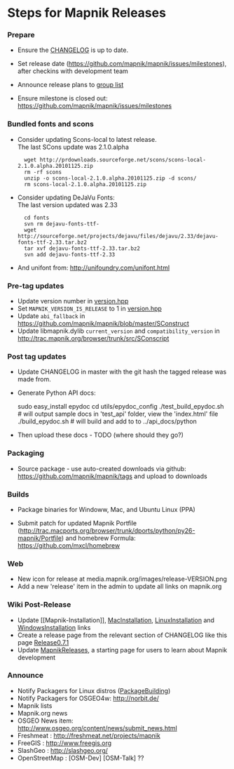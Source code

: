 # Steps for Mapnik Releases
    
### Prepare
    
* Ensure the [CHANGELOG](https://github.com/mapnik/mapnik/blob/master/CHANGELOG.md) is up to date.
    
* Set release date (https://github.com/mapnik/mapnik/issues/milestones), after checkins with development team
    
* Announce release plans to [group list](http://groups.google.com/group/mapnik)
    
* Ensure milestone is closed out: https://github.com/mapnik/mapnik/issues/milestones
    
### Bundled fonts and scons
    
* Consider updating Scons-local to latest release.  
  The last SCons update was 2.1.0.alpha
    
        wget http://prdownloads.sourceforge.net/scons/scons-local-2.1.0.alpha.20101125.zip
        rm -rf scons
        unzip -o scons-local-2.1.0.alpha.20101125.zip -d scons/
        rm scons-local-2.1.0.alpha.20101125.zip
    
* Consider updating DeJaVu Fonts:  
  The last version updated was 2.33
    
        cd fonts
        svn rm dejavu-fonts-ttf-
        wget http://sourceforge.net/projects/dejavu/files/dejavu/2.33/dejavu-fonts-ttf-2.33.tar.bz2
        tar xvf dejavu-fonts-ttf-2.33.tar.bz2
        svn add dejavu-fonts-ttf-2.33
    
* And unifont from: http://unifoundry.com/unifont.html

### Pre-tag updates

  * Update version number in [version.hpp](https://github.com/mapnik/mapnik/blob/master/include/mapnik/version.hpp)
  * Set `MAPNIK_VERSION_IS_RELEASE` to 1 in [version.hpp](https://github.com/mapnik/mapnik/blob/master/include/mapnik/version.hpp)
  * Update `abi_fallback` in https://github.com/mapnik/mapnik/blob/master/SConstruct
  * Update libmapnik.dylib `current_version` and `compatibility_version` in http://trac.mapnik.org/browser/trunk/src/SConscript

### Post tag updates

* Update CHANGELOG in master with the git hash the tagged release was made from.

* Generate Python API docs:
        
    sudo easy_install epydoc
    cd utils/epydoc_config
    ./test_build_epydoc.sh # will output sample docs in 'test_api' folder, view the 'index.html' file
    ./build_epydoc.sh # will build and add to to ../api_docs/python
    
* Then upload these docs - TODO (where should they go?)
    
### Packaging
    
* Source package - use auto-created downloads via github: https://github.com/mapnik/mapnik/tags and upload to downloads
    
### Builds

* Package binaries for Windoww, Mac, and Ubuntu Linux (PPA)
    
* Submit patch for updated Mapnik Portfile (http://trac.macports.org/browser/trunk/dports/python/py26-mapnik/Portfile) and homebrew Formula: https://github.com/mxcl/homebrew
    
### Web
      
* New icon for release at media.mapnik.org/images/release-VERSION.png
* Add a new 'release' item in the admin to update all links on mapnik.org
    
### Wiki Post-Release

* Update [[Mapnik-Installation]], [MacInstallation](MacInstallation), [LinuxInstallation](https://github.com/mapnik/mapnik/wiki/LinuxInstallation) and [WindowsInstallation](WindowsInstallation) links
* Create a release page from the relevant section of CHANGELOG like this page [Release0.7.1](Release0.7.1)
* Update [MapnikReleases](MapnikReleases), a starting page for users to learn about Mapnik development
    
### Announce
    
* Notify Packagers for Linux distros ([PackageBuilding](PackageBuilding))
* Notify Packagers for OSGEO4w: http://norbit.de/
* Mapnik lists
* Mapnik.org news
* OSGEO News item: http://www.osgeo.org/content/news/submit_news.html
* Freshmeat : http://freshmeat.net/projects/mapnik
* FreeGIS : http://www.freegis.org
* SlashGeo : http://slashgeo.org/
* OpenStreetMap : [OSM-Dev] [OSM-Talk] ??